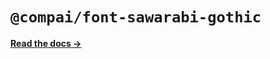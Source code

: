 # `@compai/font-sawarabi-gothic`

[**Read the docs &rarr;**](https://components.ai/docs/typefaces/sawarabi-gothic)
